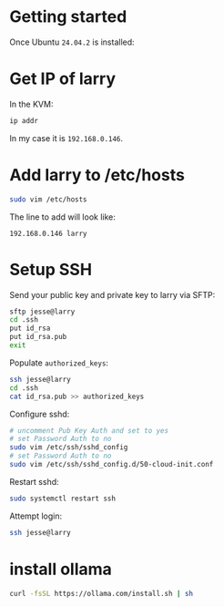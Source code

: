 # Getting started
Once Ubuntu `24.04.2` is installed:

# Get IP of larry
In the KVM:
```bash
ip addr
```

In my case it is `192.168.0.146`.

# Add larry to /etc/hosts
```bash
sudo vim /etc/hosts
```

The line to add will look like:
```
192.168.0.146 larry
```

# Setup SSH
Send your public key and private key to larry via SFTP:
```bash
sftp jesse@larry
cd .ssh
put id_rsa
put id_rsa.pub
exit
```

Populate `authorized_keys`:
```bash
ssh jesse@larry
cd .ssh
cat id_rsa.pub >> authorized_keys
```

Configure sshd:
```bash
# uncomment Pub Key Auth and set to yes
# set Password Auth to no
sudo vim /etc/ssh/sshd_config
# set Password Auth to no
sudo vim /etc/ssh/sshd_config.d/50-cloud-init.conf
```

Restart sshd:
```bash
sudo systemctl restart ssh
```

Attempt login:
```bash
ssh jesse@larry
```

# install ollama
```bash
curl -fsSL https://ollama.com/install.sh | sh
```

